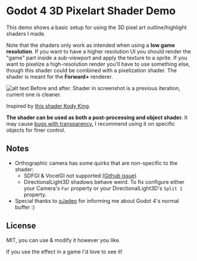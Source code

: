 # Godot 4 3D Pixelart Shader Demo

This demo shows a basic setup for using the 3D pixel art outline/highlight shaders I made. 

Note that the shaders only work as intended when using a **low game resolution**. If you want to have a higher resolution UI you should render the "game" part inside a sub-viewport and apply the texture to a sprite. If you want to pixelize a high-resolution render you'll have to use something else, though this shader could be combined with a pixelization shader. The shader is meant for the **Forward+** renderer. 

![alt text](https://i.imgur.com/2h5ovsW.png)
Before and after. Shader in screenshot is a previous iteration, current one is cleaner.

Inspired by [this shader Kody King](https://threejs.org/examples/webgl_postprocessing_pixel.html).

**The shader can be used as both a post-processing and object shader.** It may cause [bugs with transparency](https://github.com/leopeltola/Godot-3d-pixelart-demo/issues/4), I recommend using it on specific objects for finer control.

## Notes

- Orthographic camera has some quirks that are non-specific to the shader:
	- SDFGI & VocelGI not supported [(Github issue)](https://github.com/godotengine/godot/issues/70944)
	- DirectionalLight3D shadows behave weird. To fix configure either your Camera's `Far` property or your DirectionalLight3D's `Split 1` property.
- Special thanks to [oJadeo](https://github.com/oJadeo) for informing me about Godot 4's normal buffer :)

## License

MIT, you can use & modify it however you like. 


If you use the effect in a game I'd love to see it!

